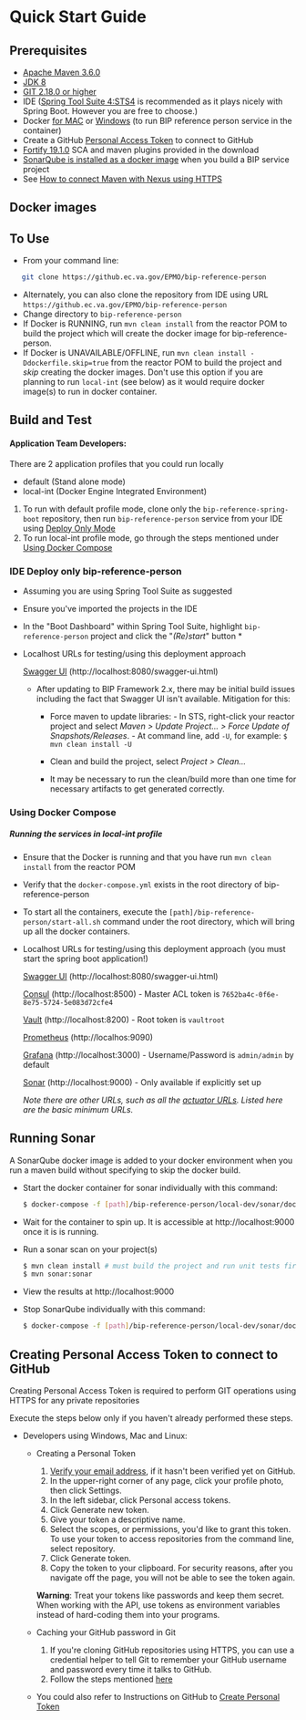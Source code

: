 # Quick Start Guide

## Prerequisites

* [Apache Maven 3.6.0](https://archive.apache.org/dist/maven/maven-3/3.6.0/binaries/)
* [JDK 8](installation-help-guide.md#install-jdk-8)
* [GIT 2.18.0 or higher](installation-help-guide.md#install-git)
* IDE ([Spring Tool Suite 4:STS4](https://spring.io/tools) is recommended as it plays nicely with Spring Boot. However you are free to choose.)
* Docker [for MAC](https://docs.docker.com/docker-for-mac/install/) or [Windows](https://docs.docker.com/docker-for-windows/install/) (to run BIP reference person service in the container)
* Create a GitHub [Personal Access Token](#creating-personal-access-token-to-connect-to-github) to connect to GitHub
* [Fortify 19.1.0](installation-help-guide.md#install-and-run-fortify) SCA and maven plugins provided in the download
* [SonarQube is installed as a docker image](#running-sonar) when you build a BIP service project
* See [How to connect Maven with Nexus using HTTPS](installation-help-guide.md#how-to-connect-maven-with-nexus-using-https)

## Docker images

## To Use

* From your command line:
```bash
   git clone https://github.ec.va.gov/EPMO/bip-reference-person
```
* Alternately, you can also clone the repository from IDE using URL `https://github.ec.va.gov/EPMO/bip-reference-person`
* Change directory to `bip-reference-person`
* If Docker is RUNNING, run `mvn clean install` from the reactor POM to build the project which will create the docker image for bip-reference-person.
* If Docker is UNAVAILABLE/OFFLINE, run `mvn clean install -Ddockerfile.skip=true` from the reactor POM to build the project and *skip* creating the docker images. Don't use this option if you are planning to run `local-int` (see below) as it would require docker image(s) to run in docker container.

## Build and Test

#### Application Team Developers: ###

There are 2 application profiles that you could run locally

* default (Stand alone mode)
* local-int (Docker Engine Integrated Environment)


1. To run with default profile mode, clone only the `bip-reference-spring-boot` repository, then run `bip-reference-person` service from your IDE using [Deploy Only Mode](#ide-deploy-only-bip-reference-person)
1. To run local-int profile mode, go through the steps mentioned under [Using Docker Compose](#using-docker-compose)

### IDE Deploy only bip-reference-person
* Assuming you are using Spring Tool Suite as suggested
* Ensure you've imported the projects in the IDE
* In the "Boot Dashboard" within Spring Tool Suite, highlight `bip-reference-person` project and click the "*(Re)start*" button *
* Localhost URLs for testing/using this deployment approach

  [Swagger UI](http://localhost:8080/swagger-ui.html) (http://localhost:8080/swagger-ui.html)

  - After updating to BIP Framework 2.x, there may be initial build issues including the fact that Swagger UI isn't available. Mitigation for this:

      - Force maven to update libraries:
			- In STS, right-click your reactor project and select _Maven > Update Project... > Force Update of Snapshots/Releases_.
			- At command line, add `-U`, for example: `$ mvn clean install -U`

      - Clean and build the project, select _Project > Clean..._
	- It may be necessary to run the clean/build more than one time for necessary artifacts to get generated correctly.

### Using Docker Compose

##### Running the services in local-int profile

* Ensure that the Docker is running and that you have run `mvn clean install` from the reactor POM
* Verify that the `docker-compose.yml` exists in the root directory of bip-reference-person
* To start all the containers, execute the `[path]/bip-reference-person/start-all.sh` command under the root directory, which will bring up all the docker containers.
* Localhost URLs for testing/using this deployment approach (you must start the spring boot application!)

  [Swagger UI](http://localhost:8080/swagger-ui.html) (http://localhost:8080/swagger-ui.html)

  [Consul](http://localhost:8500) (http://localhost:8500) - Master ACL token is `7652ba4c-0f6e-8e75-5724-5e083d72cfe4`

  [Vault](http://localhost:8200) (http://localhost:8200) - Root token is `vaultroot`

  [Prometheus](http://localhos:9090) (http://localhos:9090)

  [Grafana](http://localhost:3000) (http://localhost:3000) - Username/Password is `admin/admin` by default

  [Sonar](http://localhost:9000) (http://localhost:9000) - Only available if explicitly set up

  *Note there are other URLs, such as all the [actuator URLs](/docs/actuator-management.md).  Listed here are the basic minimum URLs.*

## Running Sonar

A SonarQube docker image is added to your docker environment when you run a maven build without specifying to skip the docker build.

* Start the docker container for sonar individually with this command:
	```bash
	$ docker-compose -f [path]/bip-reference-person/local-dev/sonar/docker-compose.yml up --build -d
	```

* Wait for the container to spin up. It is accessible at http://localhost:9000 once it is is running.

* Run a sonar scan on your project(s)
	```bash
	$ mvn clean install # must build the project and run unit tests first
	$ mvn sonar:sonar
	```

* View the results at http://localhost:9000

* Stop SonarQube individually with this command:
	```bash
	$ docker-compose -f [path]/bip-reference-person/local-dev/sonar/docker-compose.yml down --rmi all -v
	```

## Creating Personal Access Token to connect to GitHub

Creating Personal Access Token is required to perform GIT operations using HTTPS for any private repositories

Execute the steps below only if you haven't already performed these steps.

* Developers using Windows, Mac and Linux:

  * Creating a Personal Token
    1. [Verify your email address](https://help.github.com/articles/verifying-your-email-address/), if it hasn't been verified yet on GitHub.
    2. In the upper-right corner of any page, click your profile photo, then click Settings.
    3. In the left sidebar, click Personal access tokens.
    4. Click Generate new token.
    5. Give your token a descriptive name.
    6. Select the scopes, or permissions, you'd like to grant this token. To use your token to access repositories from the command line, select repository.
    7. Click Generate token.
    8. Copy the token to your clipboard. For security reasons, after you navigate off the page, you will not be able to see the token again.

    **Warning**: Treat your tokens like passwords and keep them secret. When working with the API, use tokens as environment variables instead of hard-coding them into your programs.

  * Caching your GitHub password in Git
    1. If you're cloning GitHub repositories using HTTPS, you can use a credential helper to tell Git to remember your GitHub username and password every time it talks to GitHub.
    2. Follow the steps mentioned [here](https://help.github.com/en/articles/caching-your-github-password-in-git)

  * You could also refer to Instructions on GitHub to [Create Personal Token](https://help.github.com/articles/creating-a-personal-access-token-for-the-command-line/)

